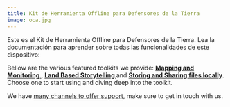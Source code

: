 ```yaml
---
title: Kit de Herramienta Offline para Defensores de la Tierra
image: oca.jpg
---
```


Este es el Kit de Herramienta Offline para Defensores de la Tierra. Lea la documentación para aprender sobre todas las funcionalidades de este dispositivo:

<app-button :noMargin="true" localurl=":8086/all/https://docs.earthdefenderstoolkit.com/device-usage/first-steps" text="Read documentation"></app-button>

Bellow are the various featured toolkits we provide: **[Mapping and Monitoring ](/mapping-and-monitoring)**, **[Land Based Storytelling ](/geo-storytelling)** and **[Storing and Sharing files locally](/storing-sharing)**. Choose one to start using and diving deep into the toolkit.

We have [many channels to offer support](#support-and-contributing), make sure to get in touch with us.
